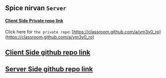 ## Spice nirvan `Server`

#### [Client Side Private repo link](https://classroom.github.com/a/ym3y0_ro)
Click here for `the private repo`: [https://classroom.github.com/a/ym3y0_ro](https://classroom.github.com/a/ym3y0_ro)



## [Client Side github repo link](https://github.com/hasankarim18/spicenirvana-client)



## [Server Side github repo link](https://github.com/hasankarim18/spicenirvana-server)

